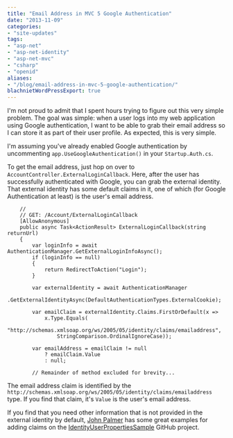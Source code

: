 ```yaml
---
title: "Email Address in MVC 5 Google Authentication"
date: "2013-11-09"
categories:
- "site-updates"
tags:
- "asp-net"
- "asp-net-identity"
- "asp-net-mvc"
- "csharp"
- "openid"
aliases:
- "/blog/email-address-in-mvc-5-google-authentication/"
blachnietWordPressExport: true
---
```


I'm not proud to admit that I spent hours trying to figure out this very simple problem. The goal was simple: when a user logs into my web application using Google authentication, I want to be able to grab their email address so I can store it as part of their user profile. As expected, this is very simple.

I'm assuming you've already enabled Google authentication by uncommenting `app.UseGoogleAuthentication()` in your `Startup.Auth.cs`.

To get the email address, just hop on over to `AccountController.ExternalLoginCallback`. Here, after the user has successfully authenticated with Google, you can grab the external identity. That external identity has some default claims in it, one of which (for Google Authentication at least) is the user's email address.

```
    //
    // GET: /Account/ExternalLoginCallback
    [AllowAnonymous]
    public async Task<ActionResult> ExternalLoginCallback(string returnUrl)
    {
        var loginInfo = await AuthenticationManager.GetExternalLoginInfoAsync();
        if (loginInfo == null)
        {
            return RedirectToAction("Login");
        }

        var externalIdentity = await AuthenticationManager
            .GetExternalIdentityAsync(DefaultAuthenticationTypes.ExternalCookie);

        var emailClaim = externalIdentity.Claims.FirstOrDefault(x => 
            x.Type.Equals(
                "http://schemas.xmlsoap.org/ws/2005/05/identity/claims/emailaddress", 
                StringComparison.OrdinalIgnoreCase));

        var emailAddress = emailClaim != null 
            ? emailClaim.Value 
            : null;

        // Remainder of method excluded for brevity...
```

The email address claim is identified by the `http://schemas.xmlsoap.org/ws/2005/05/identity/claims/emailaddress` type. If you find that claim, it's `Value` is the user's email address.

If you find that you need other information that is not provided in the external identity by default, [John Palmer](https://github.com/johndpalm) has some great examples for adding claims on the [IdentityUserPropertiesSample](https://github.com/johndpalm/IdentityUserPropertiesSample/blob/master/MySample.MVC/App_Start/Startup.Auth.cs) GitHub project.
